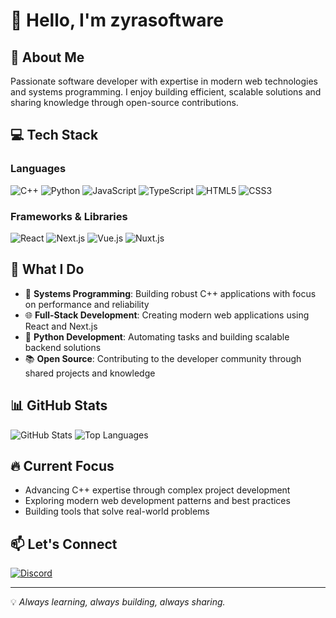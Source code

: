 # 👋 Hello, I'm zyrasoftware

## 🚀 About Me
Passionate software developer with expertise in modern web technologies and systems programming. I enjoy building efficient, scalable solutions and sharing knowledge through open-source contributions.

## 💻 Tech Stack

### Languages
![C++](https://img.shields.io/badge/C++-00599C?style=for-the-badge&logo=c%2B%2B&logoColor=white)
![Python](https://img.shields.io/badge/Python-3776AB?style=for-the-badge&logo=python&logoColor=white)
![JavaScript](https://img.shields.io/badge/JavaScript-F7DF1E?style=for-the-badge&logo=javascript&logoColor=black)
![TypeScript](https://img.shields.io/badge/TypeScript-007ACC?style=for-the-badge&logo=typescript&logoColor=white)
![HTML5](https://img.shields.io/badge/HTML5-E34F26?style=for-the-badge&logo=html5&logoColor=white)
![CSS3](https://img.shields.io/badge/CSS3-1572B6?style=for-the-badge&logo=css3&logoColor=white)

### Frameworks & Libraries
![React](https://img.shields.io/badge/React-20232A?style=for-the-badge&logo=react&logoColor=61DAFB)
![Next.js](https://img.shields.io/badge/Next.js-000000?style=for-the-badge&logo=next.js&logoColor=white)
![Vue.js](https://img.shields.io/badge/Vue.js-35495E?style=for-the-badge&logo=vue.js&logoColor=4FC08D)
![Nuxt.js](https://img.shields.io/badge/Nuxt.js-00C58E?style=for-the-badge&logo=nuxt.js&logoColor=white)

## 🎯 What I Do

- 🔧 **Systems Programming**: Building robust C++ applications with focus on performance and reliability
- 🌐 **Full-Stack Development**: Creating modern web applications using React and Next.js
- 🐍 **Python Development**: Automating tasks and building scalable backend solutions
- 📚 **Open Source**: Contributing to the developer community through shared projects and knowledge

## 📊 GitHub Stats

![GitHub Stats](https://github-readme-stats.vercel.app/api?username=zyrasoftware&show_icons=true&theme=radical)
![Top Languages](https://github-readme-stats.vercel.app/api/top-langs/?username=zyrasoftware&layout=compact&theme=radical)

## 🔥 Current Focus

- Advancing C++ expertise through complex project development
- Exploring modern web development patterns and best practices
- Building tools that solve real-world problems

## 📫 Let's Connect

[![Discord](https://img.shields.io/badge/Discord-7289DA?style=for-the-badge&logo=discord&logoColor=white)](https://discord.com/users/754068065959805088)

---

💡 *Always learning, always building, always sharing.*
